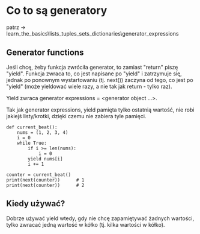 # Co to są generatory  
patrz -> learn_the_basics\lists_tuples_sets_dictionaries\generator_expressions  

## Generator functions  
Jeśli chcę, żeby funkcja zwróciła generator, to zamiast "return" piszę "yield". Funkcja zwraca to, co jest napisane po "yield" i zatrzymuje się, jednak po ponownym wystartowaniu (tj. next()) zaczyna od tego, co jest po "yield" (może yieldować wiele razy, a nie tak jak return - tylko raz). 

Yield zwraca generator expressions = <generator object ...>.

Tak jak generator expressions, yield pamięta tylko ostatnią wartość, nie robi jakiejś listy/krotki, dzięki czemu nie zabiera tyle pamięci.

```
def current_beat():
    nums = (1, 2, 3, 4)
    i = 0
    while True:
        if i >= len(nums):
            i = 0
        yield nums[i]
        i += 1
        
counter = current_beat()
print(next(counter))      # 1
print(next(counter))      # 2
```


## Kiedy używać?  
Dobrze używać yield wtedy, gdy nie chcę zapamiętywać żadnych wartości, tylko zwracać jedną wartość w kółko (tj. kilka wartości w kółko).
